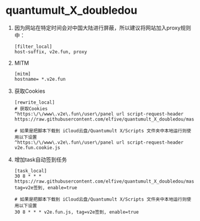 # quantumult_X_doubledou

1. 因为网站在特定时间会对中国大陆进行屏蔽，所以建议将网站加入proxy规则中：

    ```
    [filter_local]
    host-suffix, v2e.fun, proxy
    ```

2. MITM

    ```
    [mitm]
    hostname= *.v2e.fun
    ```

3. 获取Cookies

    ```
    [rewrite_local]
    # 获取Cookies
    ^https:\/\/www\.v2e\.fun\/user\/panel url script-request-header https://raw.githubusercontent.com/elfive/quantumult_X_doubledou/master/v2e.fun.cookie.js
    
    # 如果是把脚本下载到 iCloud云盘/Quantumult X/Scripts 文件夹中本地运行则使用以下设置
    ^https:\/\/www\.v2e\.fun\/user\/panel url script-request-header v2e.fun.cookie.js
    ```

4. 增加task自动签到任务

    ```
    [task_local]
    30 8 * * * https://raw.githubusercontent.com/elfive/quantumult_X_doubledou/master/v2e.fun.js, tag=v2e签到, enable=true
    
    # 如果是把脚本下载到 iCloud云盘/Quantumult X/Scripts 文件夹中本地运行则使用以下设置
    30 8 * * * v2e.fun.js, tag=v2e签到, enable=true
    ```


